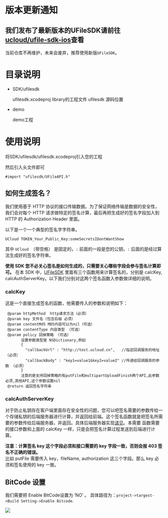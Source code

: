 # 版本更新通知


## 我们发布了最新版本的UFileSDK请前往 [ucloud/ufile-sdk-ios](https://github.com/ucloud/ufile-sdk-ios)查看

当前仓库不再维护，未来会废弃，推荐使用新版`UFileSDK`。



# 目录说明 

* SDK/ufilesdk
  
  ufilesdk.xcodeproj  library的工程文件
  ufilesdk            源码位置
  
* demo

  demo工程
  
  
# 使用说明

将SDK/ufilesdk/ufilesdk.xcodeproj引入您的工程

然后引入头文件即可

```#import "ufilesdk/UFileAPI.h"```

## 如何生成签名？
我们使用基于 HTTP 协议的接口传输数据。为了保证网络传输是数据的安全性，我们会对每个 HTTP 请求做特定的签名计算，最后再把生成好的签名字段加入到 HTTP 的 Authorization Header 里面。  

以下是一个一个典型的签名字字符串。  
```
UCloud TOKEN_Your_Public_Key:someSecretsIDontWantShow
```
其中 `UCloud `（带空格） 是固定的，`:` 前面的一段是您的公钥，`:` 后面的是经过算法生成好的签名字符串。  

**使用 SDK 您不必关心签名是如何生成的，只需要关心哪些字段会参与签名计算即可。**
在本 SDK 中，[UFileSDK](https://github.com/ufilesdk-dev/ufile-iossdk/blob/master/ucloud-ufile-sdk/OC/UFileSDK/UFileSDK.h) 里面有三个函数用来计算签名的，分别是 calcKey, calcAuthServerKey。以下我们分别对这两个签名函数入参数做详细的说明。

### calcKey
这是一个直接生成签名的函数，他需要传入的参数和说明如下：
```
 @param httpMethod  http请求方法（必须）
 @param key 文件名（包含后缀 必须）
 @param contentMd5 MD5内容可以为nil（可选）
 @param contentType 内容类型 （可选）
 @param policy 回掉策略 （可选）
       设置参数类型是 NSDictionary,例如
       {
         "callbackUrl" : "http://test.ucloud.cn",   //指定回调服务的地址 （必须）
         "callbackBody" : "key1=value1&key2=value2" //传递给回调服务的参数 （必须）
       }
       注意的是支持回掉策略的有putFile和multipartUploadFinish两个API,此参数必须,其他API,这个参数设置nil
 @return 返回签名字符串
```

### calcAuthServerKey
对于防止私钥存在客户端里面存在安全性的问题，您可以吧签名需要的参数传给一个存储私钥的后端服务器进行计算，并返回给前端。这个签名函数就是把签名所需要的参数传给后端服务器，并返回。具体后端服务器实现[请见](https://github.com/ufilesdk-dev/ufile-jssdk/blob/master/token_server.php)。本需要
函数需要的接口参数和上面的 calcKey 一样，只是会把签名计算过程发送到后端进行计算。

**注意：计算签名 key 这个字段必须和接口需要的 key 字段一致，否则会报 403 签名不正确的错误。**  
比如 putFile 需要传入 key，fileName, authorization 这三个字段。那么 key 必须和签名使用的 key 一致。

## BitCode 设置

我们需要把 Enable BitCode设置为 ‘NO’ 。 具体路径为：`project->targest->Build Setting->Enable Bitcode`. 

![](https://ws4.sinaimg.cn/large/006tNbRwgy1fuqh7b5pjrj30v509mwgb.jpg)
